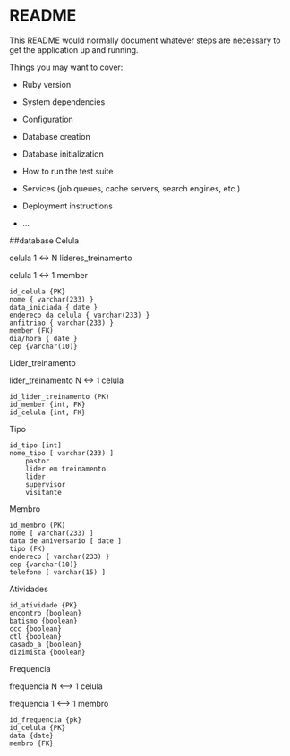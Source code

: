 # README

This README would normally document whatever steps are necessary to get the
application up and running.

Things you may want to cover:

* Ruby version

* System dependencies

* Configuration

* Database creation

* Database initialization

* How to run the test suite

* Services (job queues, cache servers, search engines, etc.)

* Deployment instructions

* ...

##database
Celula

celula 1 <-> N lideres_treinamento

celula 1 <-> 1 member<lider>

    id_celula {PK}
    nome { varchar(233) }
    data_iniciada { date }
    endereco da celula { varchar(233) }
    anfitriao { varchar(233) }
    member (FK)
    dia/hora { date }
    cep {varchar(10)}

Lider_treinamento

lider_treinamento N <-> 1 celula

    id_lider_treinamento (PK)
    id_member {int, FK}
    id_celula {int, FK}

Tipo

    id_tipo [int]
    nome_tipo [ varchar(233) ]
        pastor
        lider em treinamento
        lider
        supervisor
        visitante

Membro

    id_membro (PK)
    nome [ varchar(233) ]
    data de aniversario [ date ]
    tipo (FK)
    endereco { varchar(233) }
    cep {varchar(10)}
    telefone [ varchar(15) ]

Atividades

    id_atividade {PK}
    encontro {boolean}
    batismo {boolean}
    ccc {boolean}
    ctl {boolean}
    casado_a {boolean}
    dizimista {boolean}

Frequencia

frequencia N <--> 1 celula

frequencia 1 <--> 1 membro

    id_frequencia {pk}
    id_celula {PK}
    data {date}
    membro {FK}

